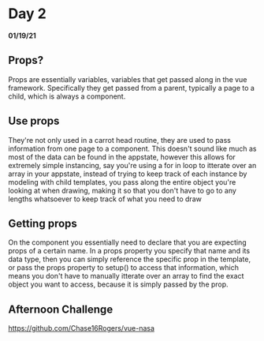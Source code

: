 # Day 2
__01/19/21__

## Props?

Props are essentially variables, variables that get passed along in the vue framework. Specifically they get passed from a parent, typically a page to a child, which is always a component.

## Use props

They're not only used in a carrot head routine, they are used to pass information from one page to a component. This doesn't sound like much as most of the data can be found in the appstate, however this allows for extremely simple instancing, say you're using a for in loop to itterate over an array in your appstate, instead of trying to keep track of each instance by modeling with child templates, you pass along the entire object you're looking at when drawing, making it so that you don't have to go to any lengths whatsoever to keep track of what you need to draw

## Getting props

On the component you essentially need to declare that you are expecting props of a certain name. In a props property you specify that name and its data type, then you can simply reference the specific prop in the template, or pass the props property to setup() to access that information, which means you don't have to manually itterate over an array to find the exact object you want to access, because it is simply passed by the prop.

## Afternoon Challenge

https://github.com/Chase16Rogers/vue-nasa